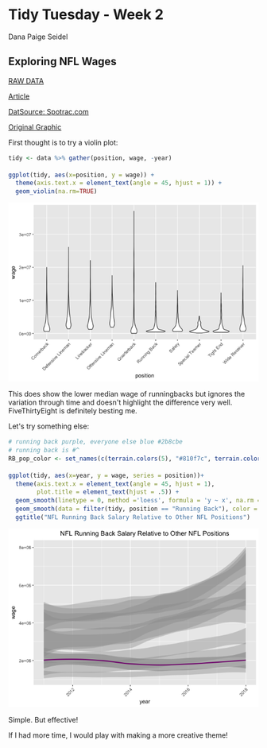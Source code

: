 Tidy Tuesday - Week 2
================
Dana Paige Seidel

Exploring NFL Wages
-------------------

[RAW DATA](https://github.com/rfordatascience/tidytuesday/blob/master/data/tidy_tuesday_week2.xlsx)

[Article](https://fivethirtyeight.com/features/running-backs-are-finally-getting-paid-what-theyre-worth/)

[DatSource: Spotrac.com](http://www.spotrac.com/rankings/)

[Original Graphic](https://espnfivethirtyeight.files.wordpress.com/2017/05/morris-nflrb-1.png?w=575&h=488&quality=90&strip=info)

First thought is to try a violin plot:

``` r
tidy <- data %>% gather(position, wage, -year)

ggplot(tidy, aes(x=position, y = wage)) +
  theme(axis.text.x = element_text(angle = 45, hjust = 1)) +
  geom_violin(na.rm=TRUE)
```

![](Week2_files/figure-markdown_github/plot-1.png)

This does show the lower median wage of runningbacks but ignores the variation through time and doesn't highlight the difference very well. FiveThirtyEight is definitely besting me.

Let's try something else:

``` r
# running back purple, everyone else blue #2b8cbe
# running back is #^
RB_pop_color <- set_names(c(terrain.colors(5), "#810f7c", terrain.colors(4)), unique(tidy$position))

ggplot(tidy, aes(x=year, y = wage, series = position))+
  theme(axis.text.x = element_text(angle = 45, hjust = 1),
        plot.title = element_text(hjust = .5)) +
  geom_smooth(linetype = 0, method ='loess', formula = 'y ~ x', na.rm = TRUE) +
  geom_smooth(data = filter(tidy, position == "Running Back"), color = "#810f7c", method ='loess', formula = 'y ~ x') +
  ggtitle("NFL Running Back Salary Relative to Other NFL Positions")
```

![](Week2_files/figure-markdown_github/unnamed-chunk-1-1.png)

Simple. But effective!

If I had more time, I would play with making a more creative theme!
